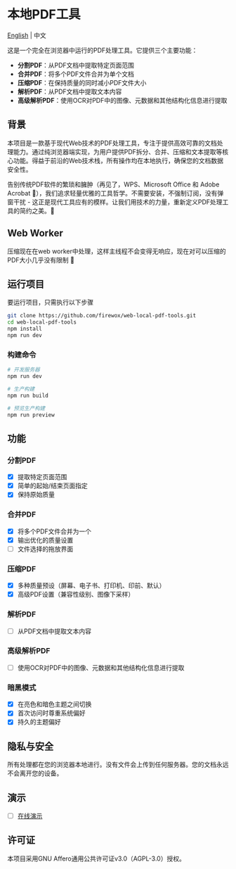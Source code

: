 # 本地PDF工具

[English](README.md) | 中文

这是一个完全在浏览器中运行的PDF处理工具。它提供三个主要功能：
- **分割PDF**：从PDF文档中提取特定页面范围
- **合并PDF**：将多个PDF文件合并为单个文档
- **压缩PDF**：在保持质量的同时减小PDF文件大小
- **解析PDF**：从PDF文档中提取文本内容
- **高级解析PDF**：使用OCR对PDF中的图像、元数据和其他结构化信息进行提取


## 背景

本项目是一款基于现代Web技术的PDF处理工具，专注于提供高效可靠的文档处理能力。通过纯浏览器端实现，为用户提供PDF拆分、合并、压缩和文本提取等核心功能。得益于前沿的Web技术栈，所有操作均在本地执行，确保您的文档数据安全性。

告别传统PDF软件的繁琐和臃肿（再见了，WPS、Microsoft Office 和 Adobe Acrobat 👋），我们追求轻量优雅的工具哲学。不需要安装，不强制订阅，没有弹窗干扰 - 这正是现代工具应有的模样。让我们用技术的力量，重新定义PDF处理工具的简约之美。🚀

## Web Worker

压缩现在在web worker中处理，这样主线程不会变得无响应，现在对可以压缩的PDF大小几乎没有限制 :tada:

## 运行项目

要运行项目，只需执行以下步骤

```bash
git clone https://github.com/firewox/web-local-pdf-tools.git
cd web-local-pdf-tools
npm install
npm run dev
```

### 构建命令

```bash
# 开发服务器
npm run dev

# 生产构建
npm run build

# 预览生产构建
npm run preview
```

## 功能

### 分割PDF
- [x] 提取特定页面范围
- [x] 简单的起始/结束页面指定
- [x] 保持原始质量

### 合并PDF
- [x] 将多个PDF文件合并为一个
- [x] 输出优化的质量设置
- [ ] 文件选择的拖放界面

### 压缩PDF
- [x] 多种质量预设（屏幕、电子书、打印机、印前、默认）
- [x] 高级PDF设置（兼容性级别、图像下采样）

### 解析PDF
- [ ] 从PDF文档中提取文本内容

### 高级解析PDF
- [ ] 使用OCR对PDF中的图像、元数据和其他结构化信息进行提取

### 暗黑模式
- [x] 在亮色和暗色主题之间切换
- [x] 首次访问时尊重系统偏好
- [x] 持久的主题偏好

## 隐私与安全

所有处理都在您的浏览器本地进行。没有文件会上传到任何服务器。您的文档永远不会离开您的设备。

## 演示

- [ ] [在线演示](https://firewox.github.io/local-pdf-tools/)

## 许可证

本项目采用GNU Affero通用公共许可证v3.0（AGPL-3.0）授权。
